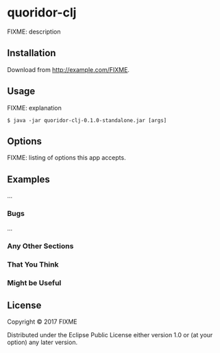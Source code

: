 # quoridor-clj

FIXME: description

## Installation

Download from http://example.com/FIXME.

## Usage

FIXME: explanation

    $ java -jar quoridor-clj-0.1.0-standalone.jar [args]

## Options

FIXME: listing of options this app accepts.

## Examples

...

### Bugs

...

### Any Other Sections
### That You Think
### Might be Useful

## License

Copyright © 2017 FIXME

Distributed under the Eclipse Public License either version 1.0 or (at
your option) any later version.
